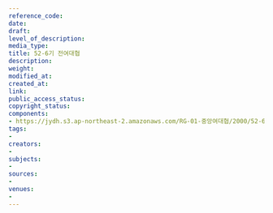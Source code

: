 ```yaml
---
reference_code: 
date: 
draft: 
level_of_description: 
media_type: 
title: 52-6기 전여대협
description: 
weight: 
modified_at: 
created_at: 
link: 
public_access_status: 
copyright_status: 
components:
- https://jydh.s3.ap-northeast-2.amazonaws.com/RG-01-중앙여대협/2000/52-6기+전여대협.pdf
tags:
- 
creators:
- 
subjects:
- 
sources:
- 
venues:
- 
---
```

